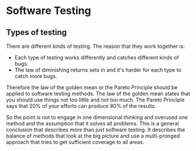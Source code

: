 # Software Testing

## Types of testing

There are different kinds of testing. The reason that they work together is:
* Each type of testing works differently and catches different kinds of bugs.
* The law of diminishing returns sets in and it's harder for each type to catch more bugs.

Therefore the law of the golden mean or the Pareto Principle should be applied to software testing methods. The law of the golden mean states that you should use things not too little and not too much. The Pareto Principle says that 20% of your efforts can produce 80% of the results.

So the point is not to engage in one dimensional thinking and overused one method and the assumption that it solves all problems. This is a general conclusion that describes more than just software testing. It describes the balance of methods that look at the big picture and use a multi-pronged approach that tries to get sufficient coverage to all areas.
